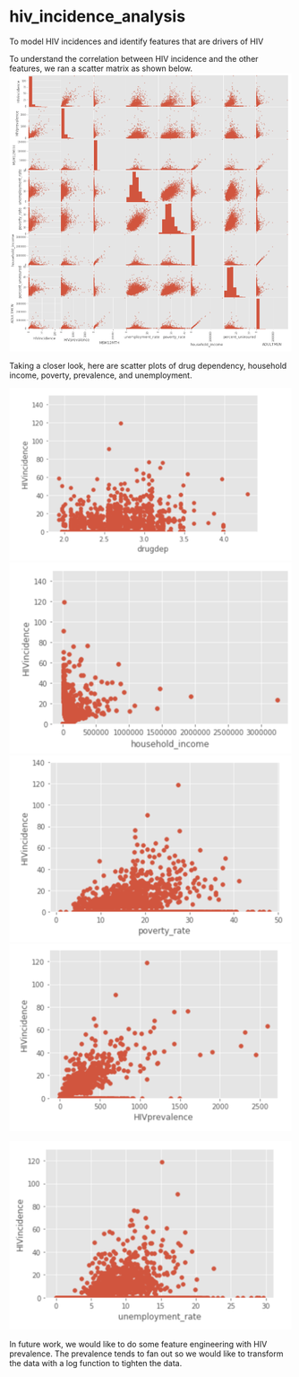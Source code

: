 # hiv_incidence_analysis
To model HIV incidences and identify features that are drivers of HIV 

To understand the correlation between HIV incidence and the other features, we ran a scatter matrix as shown below.
![scatter_matrix](images/scatter_matrix.png)

Taking a closer look, here are scatter plots of drug dependency, household income, poverty, prevalence, and unemployment.

![scatter_matrix](images/scatter-drug-dependency.png)
![scatter_matrix](images/scatter-household-income.png)
![scatter_matrix](images/scatter-poverty.png)
![scatter_matrix](images/scatter-prevalence.png)

![scatter_matrix](images/scatter-unemployment.png)

In future work, we would like to do some feature engineering with HIV prevalence.  The prevalence tends to fan out so we would like to transform the data with a log function to tighten the data.

